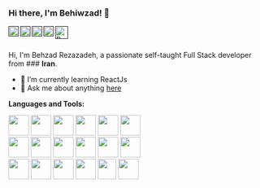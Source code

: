 ### Hi there, I'm Behiwzad! 👋
<a href="">
  <img align="left" alt="Behzad Rezazdeh | CodeSandbox" width="20px" src="https://image.flaticon.com/icons/png/512/174/174855.png" />
</a>
<a href="">
  <img align="left" alt="Behzad Rezazdeh | CodeSandbox" width="20px" src="https://image.flaticon.com/icons/png/512/174/174876.png" />
</a>
<a href="">
  <img align="left" alt="Behzad Rezazdeh | CodeSandbox" width="20px" src="https://image.flaticon.com/icons/png/512/174/174872.png" />
</a>
<a href="">
  <img align="left" alt="Behzad Rezazdeh | CodeSandbox" width="20px" src="https://image.flaticon.com/icons/png/512/174/174857.png" />
</a>
<a href="">
  <img align="left" alt="Behzad Rezazdeh | CodeSandbox" width="25px" src="https://image.flaticon.com/icons/png/512/2111/2111370.png" />
</a>

<br />
<br />

Hi, I'm Behzad Rezazadeh, a passionate self-taught Full Stack developer from ### **Iran**.

- 🌱 I’m currently learning ReactJs
- 💬 Ask me about anything [here](https://github.com/Behiwzad/Behiwzad/issues)


**Languages and Tools:**  

<div>
  
  <div>
  <img height="40" width="40" src="https://img.icons8.com/color/48/000000/java-coffee-cup-logo--v1.png">
  <img height="40" width="40" src="https://img.icons8.com/color/48/000000/spring-logo.png">
  <img height="40" width="40" src="https://img.icons8.com/color/48/000000/mysql-logo.png">
  <img height="40" width="40" src="https://www.vectorlogo.zone/logos/getpostman/getpostman-icon.svg">
  <img height="40" width="40" src="https://img.icons8.com/color/48/000000/java-web-token.png">
  <img height="40" width="40" src="https://img.icons8.com/color/48/000000/intellij-idea.png">
  </div>
  
<div/>

 <div>
  
  <div>
  <img height="40" width="40" src="https://img.icons8.com/color/48/000000/html-5--v1.png">
  <img height="40" width="40" src="https://img.icons8.com/color/48/000000/css3.png">
  <img height="40" width="40" src="https://www.vectorlogo.zone/logos/tailwindcss/tailwindcss-icon.svg">
  <img height="40" width="40" src="https://img.icons8.com/color/48/000000/javascript--v1.png">
  <img height="40" width="40" src="https://img.icons8.com/color/48/000000/react-native.png">
  <img height="40" width="40" src="https://img.icons8.com/color/48/000000/visual-studio-code-2019.png">
  <div/>
  
 <div/>
    
    
  <div>
  
  <div>
  <img height="40" width="40" src="https://img.icons8.com/color/48/000000/adobe-photoshop--v1.png">
  <img height="40" width="40" src="https://img.icons8.com/color/48/000000/adobe-illustrator.png">
  <img height="40" width="40" src="https://img.icons8.com/color/48/000000/adobe-xd--v1.png">
  <img height="40" width="40" src="https://img.icons8.com/color/48/000000/figma.png">
  <img height="40" width="36" src="https://cdn.worldvectorlogo.com/logos/invision-studio-3.svg">
  <img height="40" width="40" src="https://cdn.worldvectorlogo.com/logos/zeplin.svg">
  <div/>
  
 <div/>
